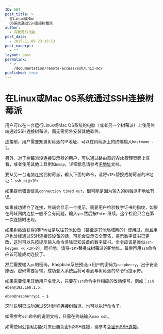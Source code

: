 ```yaml
---
ID: 504
post_title: >
  在Linux或Mac
  OS系统通过SSH连接树莓派
author:
  - 有聰哥冇甩拖
post_date:
  - 2015-11-09 23:16:13
post_excerpt:
  - ""
layout: post
permalink:
  - >
    /documentation/remote-access/ssh/unix-md/
published: true
---
```

<h1>在Linux或Mac OS系统通过SSH连接树莓派</h1>

<p>用户可以在一台运行Linux或Mac OS系统的电脑（或者另一个树莓派）上使用终端通过SSH连接树莓派，而无需另外安装其他软件。</p>

<p>连接前，用户需要知道树莓派的IP地址，可以在树莓派上的终端输入<code>hostname -I</code>。</p>

<p>另外，对于树莓派没连接显示器的用户，可以通过路由器的Web管理页面上查看，或者使用其他工具例如<code>nmap</code>，详细信息请参考<a href="../../../troubleshooting/hardware/networking/ip-address.md">IP地址</a>文档。</p>

<p>要从另一台电脑连接到树莓派，输入下面的命令，请将<code>&lt;IP&gt;</code>替换成树莓派的IP地址：
<code>ssh pi@&lt;IP&gt;</code></p>

<p>如果提示错误信息<code>connection timed out</code>，很可能是因为输入的树莓派IP地址有误。</p>

<p>如果成功建立了连接，终端会显示一个提示，需要用户检验数字证书的指纹，如果在局域网内连接一般不会有问题，输入<code>yes</code>然后按<code>Enter</code>继续。这个检验只会在第一次连接时出现。</p>

<p>如果树莓派获得的IP地址是以往其他设备（甚至是其他局域网的）使用过，而且用户也曾经通过SSH连接该设备的话，可能会显示安全警告，提示数字证书已更改，这时可以先按提示输入命令清除已知设备的数字证书。命令应该是类似<code>ssh-keygen -R &lt;IP&gt;</code>的，同样地，请将<code>&lt;IP&gt;</code>替换成树莓派的IP地址。最后再用<code>ssh</code>命令应该可能成功连接了。</p>

<p>然后需要输入<code>pi</code>的密码，Raspbian系统预设<code>pi</code>用户的密码为<code>raspberry</code>，出于安全原因，密码需要盲输。成功登入系统后将可看到与树莓派的命令行提示符。</p>

<p>如果需要使用其他用户名登入，只要在<code>ssh</code>命令中作相应的改动便可，例如：<code>ssh eben@192.168.1.5</code>。</p>

<p><code>eben@raspberrypi ~ $</code></p>

<p>这时说明已成功通过SSH远程连接树莓派，也可以执行命令了。</p>

<p>如需参考<code>ssh</code>命令的说明文档，只需在终端输入<code>man ssh</code>。</p>

<p>如需使用公钥私钥配对来设置免密码SSH连接，请参考<a href="../passwordless.md">免密码SSH连接</a>。</p>
